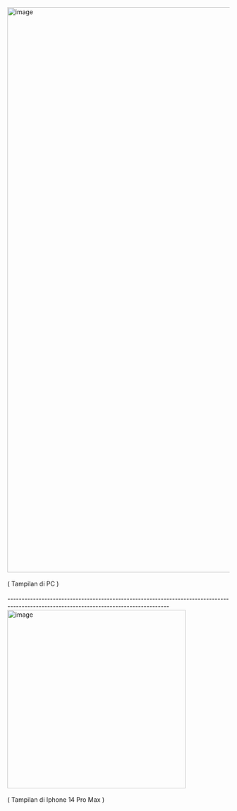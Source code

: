 <img width="1280" alt="image" src="https://github.com/PressToCode/DDAP2024-TugasHTML/assets/137992170/aa5cc8f5-5f75-4639-8ad7-40562304cae2">
<br></br>
( Tampilan di PC )
<br></br>
---------------------------------------------------------------------------------------------------------------------------------------

<img width="404" alt="image" src="https://github.com/PressToCode/DDAP2024-TugasHTML/assets/137992170/0a1e259d-9399-46cb-a3e7-9f8082adc536">
<br></br>
( Tampilan di Iphone 14 Pro Max )
